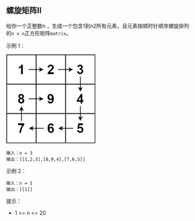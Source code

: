 ## 螺旋矩阵II

给你一个正整数n ，生成一个包含1到n2所有元素，且元素按顺时针顺序螺旋排列的`n x n`正方形矩阵`matrix`。



示例 1：

![](../images/59.spiral-matrix-ii.png)
```
输入：n = 3
输出：[[1,2,3],[8,9,4],[7,6,5]]
```
示例 2：
```
输入：n = 1
输出：[[1]]
```

提示：

* 1 <= n <= 20